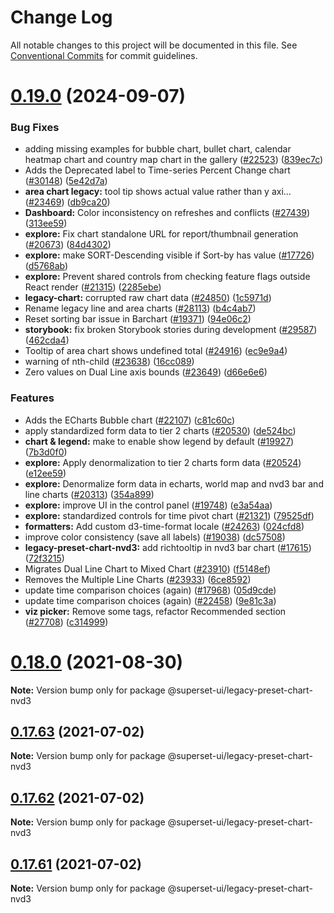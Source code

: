 # Change Log

All notable changes to this project will be documented in this file.
See [Conventional Commits](https://conventionalcommits.org) for commit guidelines.

# [0.19.0](https://github.com/apache/superset/compare/v2021.41.0...v0.19.0) (2024-09-07)

### Bug Fixes

- adding missing examples for bubble chart, bullet chart, calendar heatmap chart and country map chart in the gallery ([#22523](https://github.com/apache/superset/issues/22523)) ([839ec7c](https://github.com/apache/superset/commit/839ec7ceacc66c65928fd0ddead2b014db3d5563))
- Adds the Deprecated label to Time-series Percent Change chart ([#30148](https://github.com/apache/superset/issues/30148)) ([5e42d7a](https://github.com/apache/superset/commit/5e42d7aed0d11c7aac91ab19088d2632e49da614))
- **area chart legacy:** tool tip shows actual value rather than y axi… ([#23469](https://github.com/apache/superset/issues/23469)) ([db9ca20](https://github.com/apache/superset/commit/db9ca20737fecda8eee342b34d62d3b700ef3687))
- **Dashboard:** Color inconsistency on refreshes and conflicts ([#27439](https://github.com/apache/superset/issues/27439)) ([313ee59](https://github.com/apache/superset/commit/313ee596f5435894f857d72be7269d5070c8c964))
- **explore:** Fix chart standalone URL for report/thumbnail generation ([#20673](https://github.com/apache/superset/issues/20673)) ([84d4302](https://github.com/apache/superset/commit/84d4302628d18aa19c13cc5322e68abbc690ea4d))
- **explore:** make SORT-Descending visible if Sort-by has value ([#17726](https://github.com/apache/superset/issues/17726)) ([d5768ab](https://github.com/apache/superset/commit/d5768ab649a70fd4f541ad4982498f622160b220))
- **explore:** Prevent shared controls from checking feature flags outside React render ([#21315](https://github.com/apache/superset/issues/21315)) ([2285ebe](https://github.com/apache/superset/commit/2285ebe72ec4edded6d195052740b7f9f13d1f1b))
- **legacy-chart:** corrupted raw chart data ([#24850](https://github.com/apache/superset/issues/24850)) ([1c5971d](https://github.com/apache/superset/commit/1c5971d3afb70a338444c41943ff90c3a9c03ec3))
- Rename legacy line and area charts ([#28113](https://github.com/apache/superset/issues/28113)) ([b4c4ab7](https://github.com/apache/superset/commit/b4c4ab7790cbeb8d65ec7c1084482c21932e755b))
- Reset sorting bar issue in Barchart ([#19371](https://github.com/apache/superset/issues/19371)) ([94e06c2](https://github.com/apache/superset/commit/94e06c2b6a1f782133bb9ef85a1d46ce7eacf9ba))
- **storybook:** fix broken Storybook stories during development ([#29587](https://github.com/apache/superset/issues/29587)) ([462cda4](https://github.com/apache/superset/commit/462cda400baa00b3bcc4a7f8aded362ca55e18a5))
- Tooltip of area chart shows undefined total ([#24916](https://github.com/apache/superset/issues/24916)) ([ec9e9a4](https://github.com/apache/superset/commit/ec9e9a46f2f092ce56d3ed5a8a9a3ea0214db88a))
- warning of nth-child ([#23638](https://github.com/apache/superset/issues/23638)) ([16cc089](https://github.com/apache/superset/commit/16cc089b198dcdebc2422845aa08d18233c6b3a4))
- Zero values on Dual Line axis bounds ([#23649](https://github.com/apache/superset/issues/23649)) ([d66e6e6](https://github.com/apache/superset/commit/d66e6e6d400db0fee35d73cd43e610cd1c491f4b))

### Features

- Adds the ECharts Bubble chart ([#22107](https://github.com/apache/superset/issues/22107)) ([c81c60c](https://github.com/apache/superset/commit/c81c60c91fbcb09dd63c05f050e18ee09ceebfd6))
- apply standardized form data to tier 2 charts ([#20530](https://github.com/apache/superset/issues/20530)) ([de524bc](https://github.com/apache/superset/commit/de524bc59f011fd361dcdb7d35c2cb51f7eba442))
- **chart & legend:** make to enable show legend by default ([#19927](https://github.com/apache/superset/issues/19927)) ([7b3d0f0](https://github.com/apache/superset/commit/7b3d0f040b050905f7d0901d0227f1cd6b761b56))
- **explore:** Apply denormalization to tier 2 charts form data ([#20524](https://github.com/apache/superset/issues/20524)) ([e12ee59](https://github.com/apache/superset/commit/e12ee59b13822241dca8d8015f1222c477edd4f3))
- **explore:** Denormalize form data in echarts, world map and nvd3 bar and line charts ([#20313](https://github.com/apache/superset/issues/20313)) ([354a899](https://github.com/apache/superset/commit/354a89950c4d001da3e107f60788cea873bd6bf6))
- **explore:** improve UI in the control panel ([#19748](https://github.com/apache/superset/issues/19748)) ([e3a54aa](https://github.com/apache/superset/commit/e3a54aa3c15bdd0c970aa73f898288a408205c97))
- **explore:** standardized controls for time pivot chart ([#21321](https://github.com/apache/superset/issues/21321)) ([79525df](https://github.com/apache/superset/commit/79525dfaf29b810af668e3b6c5a56cd866370d92))
- **formatters:** Add custom d3-time-format locale ([#24263](https://github.com/apache/superset/issues/24263)) ([024cfd8](https://github.com/apache/superset/commit/024cfd86e408ec5f7ddf49a9e90908e2fb2e6b70))
- improve color consistency (save all labels) ([#19038](https://github.com/apache/superset/issues/19038)) ([dc57508](https://github.com/apache/superset/commit/dc575080d7e43d40b1734bb8f44fdc291cb95b11))
- **legacy-preset-chart-nvd3:** add richtooltip in nvd3 bar chart ([#17615](https://github.com/apache/superset/issues/17615)) ([72f3215](https://github.com/apache/superset/commit/72f3215ffc74ead33dba57196aeaf4e1db63fd6c))
- Migrates Dual Line Chart to Mixed Chart ([#23910](https://github.com/apache/superset/issues/23910)) ([f5148ef](https://github.com/apache/superset/commit/f5148ef728ce649697c10fb7aa65982d7dd05638))
- Removes the Multiple Line Charts ([#23933](https://github.com/apache/superset/issues/23933)) ([6ce8592](https://github.com/apache/superset/commit/6ce85921fc103ba0e93b437d473003e6f1b4a42b))
- update time comparison choices (again) ([#17968](https://github.com/apache/superset/issues/17968)) ([05d9cde](https://github.com/apache/superset/commit/05d9cde203b99f8c63106446f0be58668cc9f0c9))
- update time comparison choices (again) ([#22458](https://github.com/apache/superset/issues/22458)) ([9e81c3a](https://github.com/apache/superset/commit/9e81c3a1192a18226d505178d16e1e395917a719))
- **viz picker:** Remove some tags, refactor Recommended section ([#27708](https://github.com/apache/superset/issues/27708)) ([c314999](https://github.com/apache/superset/commit/c3149994ac0d4392e0462421b62cd0c034142082))

# [0.18.0](https://github.com/apache-superset/superset-ui/compare/v0.17.87...v0.18.0) (2021-08-30)

**Note:** Version bump only for package @superset-ui/legacy-preset-chart-nvd3

## [0.17.63](https://github.com/apache-superset/superset-ui/compare/v0.17.62...v0.17.63) (2021-07-02)

**Note:** Version bump only for package @superset-ui/legacy-preset-chart-nvd3

## [0.17.62](https://github.com/apache-superset/superset-ui/compare/v0.17.61...v0.17.62) (2021-07-02)

**Note:** Version bump only for package @superset-ui/legacy-preset-chart-nvd3

## [0.17.61](https://github.com/apache-superset/superset-ui/compare/v0.17.60...v0.17.61) (2021-07-02)

**Note:** Version bump only for package @superset-ui/legacy-preset-chart-nvd3
